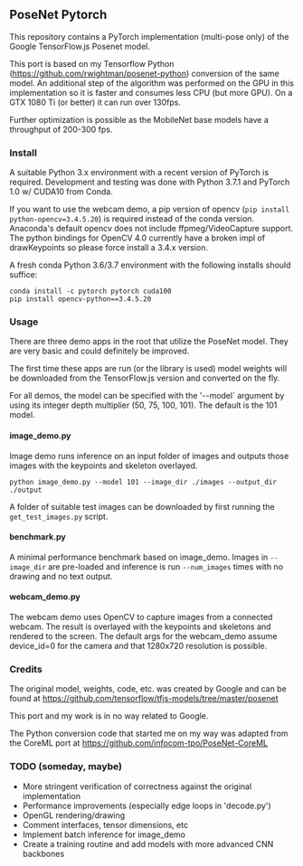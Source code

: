 ## PoseNet Pytorch

This repository contains a PyTorch implementation (multi-pose only) of the Google TensorFlow.js Posenet model.

This port is based on my Tensorflow Python (https://github.com/rwightman/posenet-python) conversion of the same model. An additional step of the algorithm was performed on the GPU in this implementation so it is faster and consumes less CPU (but more GPU). On a GTX 1080 Ti (or better) it can run over 130fps.

Further optimization is possible as the MobileNet base models have a throughput of 200-300 fps.

### Install

A suitable Python 3.x environment with a recent version of PyTorch is required. Development and testing was done with Python 3.7.1 and PyTorch 1.0 w/ CUDA10 from Conda.

If you want to use the webcam demo, a pip version of opencv (`pip install python-opencv=3.4.5.20`) is required instead of the conda version. Anaconda's default opencv does not include ffpmeg/VideoCapture support. The python bindings for OpenCV 4.0 currently have a broken impl of drawKeypoints so please force install a 3.4.x version.

A fresh conda Python 3.6/3.7 environment with the following installs should suffice: 
```
conda install -c pytorch pytorch cuda100
pip install opencv-python==3.4.5.20
```

### Usage

There are three demo apps in the root that utilize the PoseNet model. They are very basic and could definitely be improved.

The first time these apps are run (or the library is used) model weights will be downloaded from the TensorFlow.js version and converted on the fly.

For all demos, the model can be specified with the '--model` argument by using its integer depth multiplier (50, 75, 100, 101). The default is the 101 model.

#### image_demo.py 

Image demo runs inference on an input folder of images and outputs those images with the keypoints and skeleton overlayed.

`python image_demo.py --model 101 --image_dir ./images --output_dir ./output`

A folder of suitable test images can be downloaded by first running the `get_test_images.py` script.

#### benchmark.py

A minimal performance benchmark based on image_demo. Images in `--image_dir` are pre-loaded and inference is run `--num_images` times with no drawing and no text output.

#### webcam_demo.py

The webcam demo uses OpenCV to capture images from a connected webcam. The result is overlayed with the keypoints and skeletons and rendered to the screen. The default args for the webcam_demo assume device_id=0 for the camera and that 1280x720 resolution is possible.

### Credits

The original model, weights, code, etc. was created by Google and can be found at https://github.com/tensorflow/tfjs-models/tree/master/posenet

This port and my work is in no way related to Google.

The Python conversion code that started me on my way was adapted from the CoreML port at https://github.com/infocom-tpo/PoseNet-CoreML

### TODO (someday, maybe)
* More stringent verification of correctness against the original implementation
* Performance improvements (especially edge loops in 'decode.py')
* OpenGL rendering/drawing
* Comment interfaces, tensor dimensions, etc
* Implement batch inference for image_demo
* Create a training routine and add models with more advanced CNN backbones


